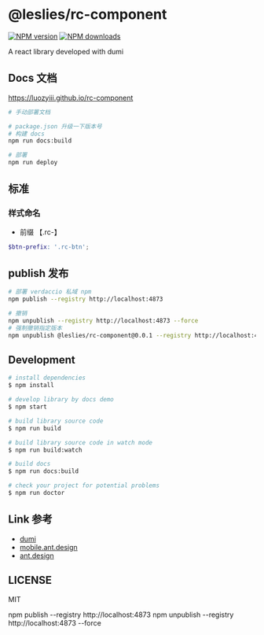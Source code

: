 # @leslies/rc-component

[![NPM version](https://img.shields.io/npm/v/@leslies/rc-component.svg?style=flat)](https://npmjs.org/package/@leslies/rc-component)
[![NPM downloads](http://img.shields.io/npm/dm/@leslies/rc-component.svg?style=flat)](https://npmjs.org/package/@leslies/rc-component)

A react library developed with dumi

## Docs 文档

https://luozyiii.github.io/rc-component

```bash
# 手动部署文档

# package.json 升级一下版本号
# 构建 docs
npm run docs:build

# 部署
npm run deploy
```

## 标准

### 样式命名

- 前缀 【.rc-】

```scss
$btn-prefix: '.rc-btn';
```

## publish 发布

```bash
# 部署 verdaccio 私域 npm
npm publish --registry http://localhost:4873

# 撤销
npm unpublish --registry http://localhost:4873 --force
# 强制撤销指定版本
npm unpublish @leslies/rc-component@0.0.1 --registry http://localhost:4873 --force
```

## Development

```bash
# install dependencies
$ npm install

# develop library by docs demo
$ npm start

# build library source code
$ npm run build

# build library source code in watch mode
$ npm run build:watch

# build docs
$ npm run docs:build

# check your project for potential problems
$ npm run doctor
```

## Link 参考

- [dumi](https://d.umijs.org/guide)
- [mobile.ant.design](https://mobile.ant.design/)
- [ant.design](https://ant.design/)

## LICENSE

MIT

npm publish --registry http://localhost:4873
npm unpublish --registry http://localhost:4873 --force
